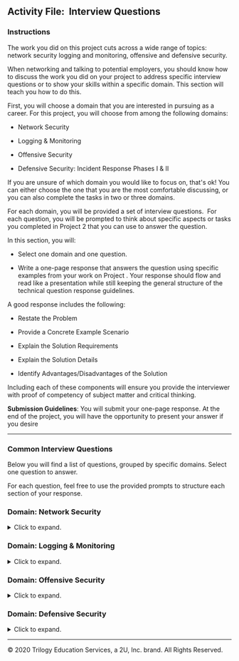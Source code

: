 ## Activity File:  Interview Questions 

### Instructions

The work you did on this project cuts across a wide range of topics: network security logging and monitoring, offensive and defensive security.

When networking and talking to potential employers, you should know how to discuss the work you did on your project to address specific interview questions or to show your skills within a specific domain. This section will teach you how to do this.

First, you will choose a domain that you are interested in pursuing as a career. For this project, you will choose from among the following domains:

-  Network Security

-  Logging & Monitoring

- Offensive Security

- Defensive Security: Incident Response Phases I & II

If you are unsure of which domain you would like to focus on, that's ok! You can either choose the one that you are the most comfortable discussing, or you can also complete the tasks in two or three domains.

For each domain, you will be provided a set of interview questions.  For each question, you will be prompted to think about specific aspects or tasks you completed in Project 2 that you can use to answer the question.

In this section, you will:

- Select one domain and one question.

- Write a one-page response that answers the question using specific examples from your work on Project . Your response should flow and read like a presentation while still keeping the general structure of the technical question response guidelines. 


A good response includes the following: 


- Restate the Problem

- Provide a Concrete Example Scenario

- Explain the Solution Requirements

- Explain the Solution Details

- Identify Advantages/Disadvantages of the Solution​

Including each of these components will ensure you provide the interviewer with proof of competency of subject matter and critical thinking. 

**Submission Guidelines​**: You will submit your one-page response. At the end of the project, you will have the opportunity to present your answer if you desire

---

### Common Interview Questions

Below you will find a list of questions, grouped by specific domains. Select one question to answer. 

For each question, feel free to use the provided prompts to structure each section of your response. 

### Domain: Network Security

<details>
<summary> Click to expand. </summary>

#### Question 1:  Faulty Firewall

"Suppose you have a firewall that's supposed to block SSH connections, but instead lets them through. How would you debug it?"

Make sure each section of your response answers the questions laid out below.

1.  Restate the Problem

2.  Provide a Concrete Example Scenario

    -   In Project 2, which machines were on the network?

    -   Which VMs were servers? Which protocol(s) did they serve?

    -   Which VMs were clients? Which servers did they communicate with?

    -   What network access policies were in place?

1.  Explain the Solution Requirements

    -   If one of your Project 2 VMs accepted SSH connections, what would you assume the source of the error is?

    -   Which general configurations would you double-check?

    -   What actions would you take to test that your new configurations are effective?

1.  Explain the Solution Details

    -   Which specific configurations within the faulty VM would you inspect to investigate the problem?

    -   Which specific settings would you check?

    -   How would you attempt to connect to your VMs to test that your fix is effective?

1.  Identify Advantages and Disadvantages of the Solution

    -   Does your solution guarantee that the Project 2 network is now "immune" to all unauthorized access?

    -   What monitoring controls might you add to ensure that you identify any suspicious authentication attempts and/or failures?

#### Question 2: Unsecured Web Server

"Suppose you find a server running HTTP on port 80, despite compliance guidelines requiring encryption in motion. What do you do?"

1.  Restate the Problem

2.  Provide a Concrete Example Scenario

    -   In Project 2, did you have servers running HTTP on port 80? If so, why was it permissible to do so?

    -   In a "real" deployment, which specific machine would you configure differently? How and why?

1.  Explain the Solution Requirements

    -   Why is running HTTP on port 80 a potential problem?

    -   How would you reconfigure a server to serve HTTP traffic safely?

    -   How does this solution fix the problem?

1.  Explain the Solution Details

    -   Which tools and technologies would you use to implement this solution in Project 2?

    -   How would you specifically use these tools to harden your deployment?

1.  Identify Advantages and Disadvantages of the Solution

    -   Will your solution break clients that used to communicate with the server over port 80?

    -   Do you have to do any work to keep this solution running long-term? Or can you simply "set it and forget it?"

</details>

### Domain: Logging & Monitoring

<details>
<summary> Click to expand. </summary>

#### Question 1: Setting Alerts in a New Monitoring System

"How do you determine which alerts to set in a new monitoring system?"

> Note: In Project 2, you configured a series of alerts based on your knowledge of the tactics used to infiltrate the target machine. This question provides an opportunity to explain how you reasoned through configuring their thresholds and metrics.

1.  Restate the Problem

2.  Provide a Concrete Example Scenario

    -   Describe the network provided for Project 2. Identify the VMs on the network and what they do.

    -   Which VMs had public Internet access?

    -   Which VMs did not have public Internet access?

    -   Which VMs do you expect to receive traffic from the Internet, if any?

    -   Which VMs do you expect to receive traffic from the local network, if any?

    -   Which protocols did you observe on the Project 2 network?

1.  Explain the Solution Requirements

    -   Based on the likely origins, sources, and protocols identified above, which kinds of malicious traffic are most likely to appear on the network?

    -   How would you baseline your network to validate your expectations?

    -   For each type of malicious traffic:

        -   Which metric would you set?

        -   What threshold would you set?

        -   Why?

1.  Explain the Solution Details

    -   Which tools in Project 2 did you use to set these alerts?

    -   Which steps did you take to configure them?

1.  Identify Advantages and Disadvantages of the Solution

    -   Are there any malicious circumstances that the alert(s) discussed above do not address?

#### Question 2: Challenges of Collecting Large Amounts of Log Data

"What are the challenges of collecting huge amounts of log data, and how do security analysts deal with them?"

1.  Restate the Problem

2.  Provide a Concrete Example Scenario

    -   In Project 2, when did you deal with log data?

    -   What kind(s) of data did you investigate?

    -   How much data were you dealing with?

    -   What were you looking for?

1.  Explain the Solution Requirements

    -   What information did you need in order to find what you were looking for?

    -   What tools and data does an analyst use to analyze large amounts of log and find this information?

    -   In Project 2, which tools did you use to analyze log data?

1.  Explain the Solution Details

    -   How did you use these tools to find the log data? Which charts, graphs, or other tools were useful for parsing the logs?

1.  Identify Advantages and Disadvantages of the Solution

    -   What kinds of data did you not inspect during Project 2?

    -   Would your process or conclusions change if you had access to this additional data? If so, how?


#### Question 3: Escalating Security Events

How do you determine if a given security event or alert is important enough for escalation?

1.  Restate the Problem

2.  Provide a Concrete Example Scenario

    -   What kinds of alerts did you set in Project 2?

    -   Did these alerts fire as expected when tested?

    -   Which specific test events did you use to generate alerts?

1.  Explain the Solution Requirements

    -   What kind of malicious activity does each alert suggest?

    -   How would you address each kind of malicious activity?

    -   Is this mitigation technique within the scope of a SOC Analyst, or should it be escalated or delegated?

1.  Explain the Solution Details

    -   How did you use Kibana to find this information?

1.  Identify Advantages and Disadvantages of the Solution

    -   In which circumstances would you not escalate an issue?

    -   How would you respond if you learned that a team member "handled" an issue they should have escalated?

</details>

### Domain: Offensive Security

<details>
<summary> Click to expand. </summary>


#### Question 1: Planning an Engagement

"How do you plan and execute an effective offensive engagement?"

1.  Restate the Problem

2.  Provide a Concrete Example Scenario

    -   In Project 2, which VMs were on the network? What was the purpose of each?

    -   Which of these VMs did you have to infiltrate?

    -   What was your goal in infiltrating each VM?

    -   Which tools did you use to perform the infiltration?

    -   What kinds of security measures, if any, were enabled on the network?

1.  Explain the Solution Requirements

    -   How did you identify your targets?

    -   How did you identify vulnerabilities in each target and which did you exploit?

    -   What did you do after infiltrating?

1.  Explain the Solution Details

    -   Which tools and commands did you use to identify your targets and their vulnerabilities?

    -   Which exploits did you use against these vulnerabilities and how did you deliver them?

    -   How did you achieve your goal after infiltration?

1.  Identify Advantages and Disadvantages of the Solution

    -   Were your methods covert or detectable by monitoring solutions?

    -   How could you achieve your goal with greater stealth?

#### Question 2: Engagement Scope

"What is meant by "engagement scope" and why is it important?"

1.  Restate the Problem

2.  Provide a Concrete Example Scenario

    -   In Project 2, which VMs were on the network? What was the purpose of each?

    -   Which of these VMs did you intend to infiltrate?

    -   By contrast, which of these VMs were out of scope?

1.  Explain the Solution Requirements

    -   Which VMs did you infiltrate during your engagement?

    -   Which VMs did you avoid during your engagement?

    -   What information could you have gathered by infiltrating the out-of-scope VMs?

1.  Explain the Solution Details

    -   Which tools did you use to identify your targets?

    -   Did this tool affect machines other than your target(s)?

    -   Which tools did you use to identify and exploit vulnerabilities?

    -   Did this tool affect machines other than your target(s)?

    -   Do any of your tools, tactics, or procedures have implications for other machines on the network? For example, clients accessing services that you may have modified?

1.  Identify Advantages and Disadvantages of the Solution

    -   Suppose you perform an engagement and only interact with machines that are in scope. Is it nevertheless possible to disrupt machines that are out of scope? If not, explain why not. If so, provide an example.

#### Question 3: Penetrating & Persisting in a Network

What steps would you take to penetrate a network, and what would you do once you've gained access?

1.  Restate the Problem

2.  Provide a Concrete Example Scenario

    -   In Project 2, which VMs were on the network? What was the purpose of each?

    -   Which of these VMs were you intended to infiltrate?

    -   What were your goals in infiltrating these VMs?

1.  Explain the Solution Requirements

    -   Which VMs did you infiltrate during your engagement?

    -   How did you identify vulnerabilities in each target, and which did you exploit?

    -   What did you do after infiltrating?

    -   Once in, what steps did you take to find what you were looking for?

    -   Did you employ stealth techniques? If so, which?

1.  Explain the Solution Details

    -   Which tools did you use to identify your targets?

    -   Which tools did you use to identify and exploit vulnerabilities?

    -   Which tools did you use post-exploitation to find your flags?

1.  Identify Advantages and Disadvantages of the Solution

    -   Suppose you disconnect from the target and learn that you missed a flag:

    -   How would you reconnect to the target?

    -   How can you create a way to reconnect without having to re-exploit the target?

          Note: This is called installing a backdoor.

</details>

### Domain: Defensive Security

<details>
<summary> Click to expand. </summary>


#### Question 1: Intrusion Detection Systems

"What does an intrusion detection system (IDS) do and how does it do it?"

1.  Restate the Problem

2.  Provide a Concrete Example Scenario

    -   In Project 2, which logging and monitoring systems were in place?

    -   Which kinds of data did these systems collect?

    -   Which kinds of data did these systems not collect?

1.  Explain the Solution Requirements

    -   What did Kibana do while you performed your engagement on Day 1?

    -   What did you use Kibana for on Day 2?

    -   How did Kibana capture the data that it did?

    -   Hint: Provide the names of the specific packages that collect data.

1.  Explain the Solution Details

    -   Did Kibana collect logs from all machines on the network? If not, which machines did not send logs to Kibana?

    -   How could Kibana be configured to capture some of the data that it did not collect?

    -   Which tools did you use to analyze the data: search, queries, dashboards, etc.?

1.  Identify Advantages and Disadvantages of the Solution

    -   Should all machines on a network be subject to monitoring?

    -   How do you decide which metrics to monitor?

#### Question 2: HIDS vs NIDS

"What is the difference between a HIDS and a NIDS? When would Blue Team operatives use one over the other?"

1.  Restate the Problem

2.  Provide a Concrete Example Scenario

    -   In Project 2, which logging and monitoring systems were in place?

    -   Which kinds of data did these systems collect?

    -   Which kinds of data did these systems not collect?

    -   Do these sorts and sources of data make any of these systems a HIDS or NIDS?

1.  Explain the Solution Requirements

    -   What did Kibana do while you performed your engagement on Day 1?

    -   What did you use Kibana for on Day 2?

    -   Which VMs did Kibana collect data from?

1.  Explain the Solution Details

    -   How, specifically, do you know Kibana is a HIDS or NIDS?

    -   How could Kibana be configured to capture some of the data that it did not collect?

    -   Which tools did you use to analyze the data -- search, queries, dashboards, etc.?

1.  Identify Advantages and Disadvantages of the Solution

    -   Can a network have both HIDS and NIDS?

    -   Should a network have both HIDS and NIDS?

    -   When is it appropriate to use a HIDS?

    -   When is it appropriate to use a NIDS?

#### Question 3: Dashboards

Why are dashboards so important for log analysis?

1.  Restate the Problem

2.  Provide a Concrete Example Scenario

    -   In Project 2, which logging and monitoring systems were in place?

    -   Which kinds of data did these systems collect?

    -   Which kinds of data did these systems not collect?

1.  Explain the Solution Requirements

    -   What did you use Kibana for on Day 2? 

    -   What kinds of data did you look for during your analysis?

    -   Which tools did you use to analyze the data -- search, queries, dashboards, etc.?

    -   Relative to the other tools, how much did you use dashboards and why?

1.  Explain the Solution Details

    -   Which dashboards did you use? Give at least three specific examples, including:

    -   The name of the chart

    -   The type of data on the plot axes (e.g., # of Requests vs Time)

    -   What kind of activity it indicates

    -   Recall the first "interesting" dashboard you examined. What stood out? Which dashboard did it lead you to next?

1.  Identify Advantages/Disadvantages of the Solution

    -   Suppose you couldn't use dashboards. Which tools would you use instead?

    -   Which dashboards were most useful?

    -   Describe at least one dashboard you wish you had, but which does not exist.

</details>

---

© 2020 Trilogy Education Services, a 2U, Inc. brand. All Rights Reserved.  
